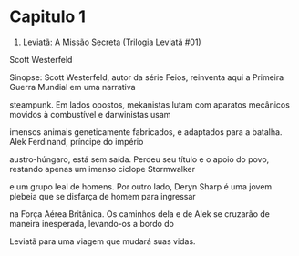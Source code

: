 # Capitulo 1

1. Leviatã: A Missão Secreta (Trilogia Leviatã #01) 

Scott Westerfeld

Sinopse: Scott Westerfeld, autor da série Feios, reinventa aqui a Primeira Guerra Mundial em uma narrativa 

steampunk. Em lados opostos, mekanistas lutam com aparatos mecânicos movidos à combustível e darwinistas usam

imensos animais geneticamente fabricados, e adaptados para a batalha. Alek Ferdinand, príncipe do império

austro-húngaro, está sem saída. Perdeu seu título e o apoio do povo, restando apenas um imenso ciclope Stormwalker

e um grupo leal de homens. Por outro lado, Deryn Sharp é uma jovem plebeia que se disfarça de homem para ingressar

na Força Aérea Britânica. Os caminhos dela e de Alek se cruzarão de maneira inesperada, levando-os a bordo do
 
Leviatã para uma viagem que mudará suas vidas.

